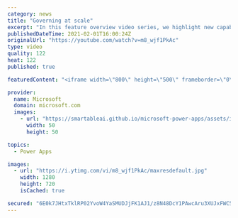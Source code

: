 ```yaml
---
category: news
title: "Governing at scale"
excerpt: "In this feature overview video series, we highlight new capabilities included in the latest update to Microsoft Power Apps.  Microsoft's Power Platform is a rich ecosystem of more than three hundred Microsoft and non-Microsoft connectors that can be leveraged by apps and flows. We are proud to introduce"
publishedDateTime: 2021-02-01T16:00:24Z
originalUrl: "https://youtube.com/watch?v=m8_wjf1PkAc"
type: video
quality: 122
heat: 122
published: true

featuredContent: "<iframe width=\"800\" height=\"500\" frameborder=\"0\" src=\"https://www.youtube.com/embed/m8_wjf1PkAc\" allow=\"accelerometer; autoplay; encrypted-media; gyroscope; picture-in-picture\" allowfullscreen></iframe>"

provider:
  name: Microsoft
  domain: microsoft.com
  images:
    - url: "https://smartableai.github.io/microsoft-power-apps/assets/images/organizations/microsoft.com-50x50.jpg"
      width: 50
      height: 50

topics:
  - Power Apps

images:
  - url: "https://i.ytimg.com/vi/m8_wjf1PkAc/maxresdefault.jpg"
    width: 1280
    height: 720
    isCached: true

secured: "6E0k7JHtxTklRP02YvoW4YaSMUDJjFK1AJ1/z8N48DcY1PAwcAru3XUJxFWC5BPnB8zSiZ+fqp4BAHX7r9YuC8qutzvVrakJ4v/Kq5GPX3kGjTxgg/XXiICZDkhCD/ozvkaxyO+W+bEtR6EjvrEKNZARi2XhdAkcvZfEq7eE0YXxQrZ61rABLTuyKXs++KO7yxfyDqMFug1MSxFdjAZt8UabukSwl5pQL4klCDsk3x0LnsWtrylPD5B9kRuehLMleO3zPngl07HuyHMe0k9+EXbEKEFKEQJQ6PRKyEMkD+qIIt+tC/iBZqNck3Wd4k0YzYtnbLnFLd/nh1T7bYOax2l+Hir42G3YKI+I8hSrDcdGYP/b6U8NVHGFcfa54zVIAolJMEHCgmWfG2iNUN85kJTyGL7tkNESArjRBfog6FY=;lIIijn+TTNeS68iN8zaQNg=="
---
```


